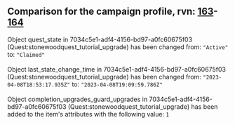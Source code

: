 ## Comparison for the campaign profile, rvn: [163](https://github.com/PRO100KatYT/FortniteProfileRevisions/tree/main/profiles/campaign/163%20campaign.json)-[164](https://github.com/PRO100KatYT/FortniteProfileRevisions/tree/main/profiles/campaign/164%20campaign.json)

Object quest_state in 7034c5e1-adf4-4156-bd97-a0fc60675f03 (Quest:stonewoodquest_tutorial_upgrade) has been changed from: `"Active"` to: `"Claimed"`
<br><br>
Object last_state_change_time in 7034c5e1-adf4-4156-bd97-a0fc60675f03 (Quest:stonewoodquest_tutorial_upgrade) has been changed from: `"2023-04-08T18:53:17.935Z"` to: `"2023-04-08T19:09:59.786Z"`
<br><br>
Object completion_upgrades_guard_upgrades in 7034c5e1-adf4-4156-bd97-a0fc60675f03 (Quest:stonewoodquest_tutorial_upgrade) has been added to the item's attributes with the following value: `1`
<br><br>
